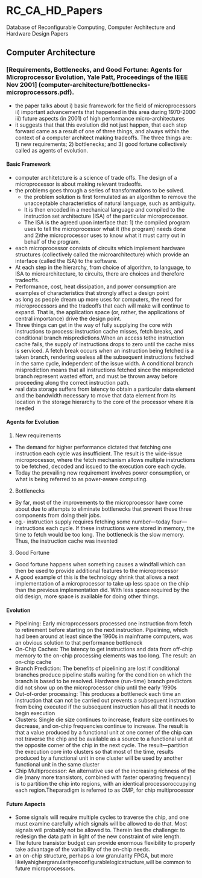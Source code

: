 # RC_CA_HD_Papers
Database of Reconfigurable Computing, Computer Architecture and Hardware Design Papers

## Computer Architecture

### [Requirements, Bottlenecks, and Good Fortune: Agents for Microprocessor Evolution, Yale Patt, Proceedings of the IEEE Nov 2001] (computer-architecture/bottlenecks-microprocessors.pdf).

* the paper talks about
  i) basic framework for the field of microprocessors
  ii) important advancements that happened in this area during 1970-2000
  iii) future aspects (in 2001) of high performance micro-architectures
* it suggests that that this evolution did not just happen, that each step forward came as a result of one of three things, and always within the context of a computer architect making tradeoffs. The three things are: 1) new requirements; 2) bottlenecks; and 3) good fortune collectively called as agents of evolution.

#### Basic Framework
* computer architetcture is a science of trade offs. The design of a microprocessor is about making relevant tradeoffs.
* the problems goes through a series of transformations to be solved. 
  * the problem solution is first formulated as an algorithm to remove the unacceptable characteristics of natural language, such as         ambiguity. 
  * It is then encoded in a mechanical language and compiled to the instruction set architecture (ISA) of the particular microprocessor.
  * The ISA is the agreed upon interface that: 1) the compiled program uses to tell the microprocessor what it (the program) needs done     and 2)the microprocessor uses to know what it must carry out in behalf of the program.
* each microprocessor consists of circuits which implement hardware structures (collectively called the microarchitecture) which provide     an interface (called the ISA) to the software.
* At each step in the hierarchy, from choice of algorithm, to language, to ISA to microarchitecture, to circuits, there are choices and   therefore tradeoffs.
* Performance, cost, heat dissipation, and power consumption are examples of characteristics that strongly affect a design point
* as long as people dream up more uses for computers, the need for microprocessors and the tradeoffs that each will make will continue     to expand. That is, the application space (or, rather, the applications of central importance) drive the design point.
* Three things can get in the way of fully supplying the core with instructions to process: instruction cache misses, fetch breaks,       and conditional branch mispredictions.When an access tothe instruction cache fails, the supply of instructions drops to zero until the   cache miss is serviced. A fetch break occurs when an instruction being fetched is a taken branch, rendering useless all the             subsequent instructions fetched in the same cycle, independent of the issue width. A conditional branch misprediction means that all     instructions fetched since the mispredicted branch represent wasted effort, and must be thrown away before proceeding along the         correct instruction path.
* real data storage suffers from latency to obtain a particular data element and the bandwidth necessary to move that data element from   its location in the storage hierarchy to the core of the processor where it is needed

#### Agents for Evolution
1. New requirements
  * The demand for higher performance dictated that fetching one instruction each cycle was insufficient. The result is the wide-issue       microprocessor, where the fetch mechanism allows multiple instructions to be fetched, decoded and issued to the execution core each     cycle.
  * Today the prevailing new requirement involves power consumption, or what is being referred to as power-aware computing.

2. Bottlenecks
  * By far, most of the improvements to the microprocessor have come about due to attempts to eliminate bottlenecks that prevent these       three components from doing their jobs.
  * eg.- instruction supply requires fetching some number—today four—instructions each cycle. If these instructions were stored in           memory,   the time to fetch would be too long. The bottleneck is the slow memory. Thus, the instruction cache was invented

3. Good Fortune
  * Good fortune happens when something causes a windfall which can then be used to provide additional features to the microprocessor
  * A good example of this is the technology shrink that allows a next implementation of a microprocessor to take up less space on the       chip than the previous implementation did. With less space required by the old design, more space is available for doing other           things.

#### Evolution
* Pipelining: Early microprocessors processed one instruction from fetch to retirement before starting on the next instruction.           Pipelining, which had been around at least since the 1960s in mainframe computers, was an obvious solution to that performance           bottleneck
* On-Chip Caches:  The latency to get instructions and data from off-chip memory to the on-chip processing elements was too long. The     result: an on-chip cache
* Branch Prediction: The benefits of pipelining are lost if conditional branches produce pipeline stalls waiting for the condition on     which the branch is based to be resolved. Hardware (run-time) branch predictors did not show up on the microprocessor chip until the     early 1990s
* Out-of-order processing:  This produces a bottleneck each time an instruction that can not be carried out prevents a subsequent         instruction from being executed if the subsequent instruction has all that it needs to begin execution
* Clusters: Single die size continues to increase, feature size continues to decrease, and on-chip frequencies continue to increase. The   result is that a value produced by a functional unit at one corner of the chip can not traverse the chip and be available as a source   to a functional unit at the opposite corner of the chip in the next cycle. The result—partition the execution core into clusters so     that most of the time, results produced by a functional unit in one cluster will be used by another functional unit in the same         cluster
* Chip Multiprocessor: An alternative use of the increasing richness of the die (many more transistors, combined with faster operating      frequency) is to partition the chip into regions, with an identical processoroccupying each region.Theparadigm is referred to as CMP,    for chip multiprocessor

#### Future Aspects
* Some signals will require multiple cycles to traverse the chip, and one must examine carefully which signals will be allowed to do       that. Most signals will probably not be allowed to. Therein lies the challenge: to redesign the data path in light of the new           constraint of wire length.
* The future transistor budget can provide enormous flexibility to properly take advantage of the variability of the on-chip needs. 
* an on-chip structure, perhaps a low granularity FPGA, but more likelyahighergranularityreconfigurablelogicstructure,will be common to   future microprocessors.





  
